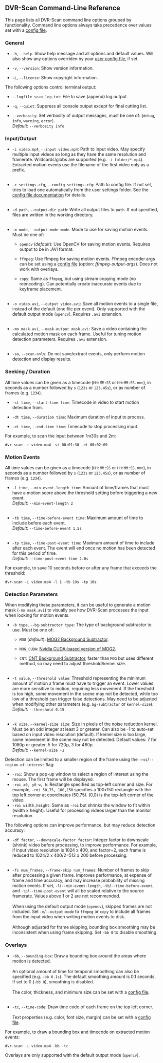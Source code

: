 
## DVR-Scan Command-Line Reference

This page lists all DVR-Scan command line options grouped by functionality. Command line options always take precedence over values set with a [config file](config_file.md).


### General

 * `-h`, `--help`: Show help message and all options and default values. Will also show any options overriden by your [user config file](config_file.md), if set.

 * `-v`, `--version`: Show version information.

 * `-L`, `--license`: Show copyright information.

The following options control terminal output:

 * `--logfile scan_log.txt`: File to save (append) log output.

 * `-q`, `--quiet`: Suppress all console output except for final cutting list.

 * `--verbosity`: Set verbosity of output messages, must be one of: (`debug`, `info`, `warning`, `error`).
<br/>*Default*: `--verbosity info`


### Input/Output

 * `-i video.mp4`, `--input video.mp4`: Path to input video. May specify multiple input videos so long as they have the same resolution and framerate. Wildcards/globs are supported (e.g. `-i folder/*.mp4`). Extracted motion events use the filename of the first video only as a prefix.
<br/><br/>

 * `-c settings.cfg`, `--config settings.cfg`: Path to config file. If not set, tries to load one automatically from the user settings folder. See the [config file documentation](config_file.md) for details.
 <br/><br/>

 * `-d path`, `--output-dir path`: Write all output files to `path`. If not specified, files are written in the working directory.
 <br/><br/>

 * `-m mode`, `--output-mode mode`: Mode to use for saving motion events. Must be one of:

    * `opencv` (*default*): Use OpenCV for saving motion events. Requires output to be in .AVI format.

    * `ffmpeg`: Use ffmpeg for saving motion events. Ffmpeg encoder args can be set using a [config file](config_file.md#inputoutput) (option: *ffmpeg-output-args*). Does not work with overlays.

    * `copy`: Same as `ffmpeg`, but using stream copying mode (no reencoding). Can potentially create inaccurate events due to keyframe placement.
    <br/><br/>

 * `-o video.avi`, `--output video.avi`: Save all motion events to a single file, instead of the default (one file per event). Only supported with the default output mode (`opencv`). Requires `.avi` extension.
<br/><br/>

 * `-mo mask.avi`, `--mask-output mask.avi`: Save a video containing the calculated motion mask on each frame. Useful for tuning motion detection parameters. Requires `.avi` extension.
<br/><br/>

 * `-so`, `--scan-only`: Do not save/extract events, only perform motion detection and display results.


### Seeking / Duration

All time values can be given as a timecode (`HH:MM:SS` or `HH:MM:SS.nnn`), in seconds as a number followed by `s` (`123s` or `123.45s`), or as number of frames (e.g. `1234`).

 * `-st time`, `--start-time time`: Timecode in video to start motion detection from.

 * `-dt time`, `--duration time`: Maximum duration of input to process.

 * `-et time`, `--end-time time`: Timecode to stop processing input.

For example, to scan the input between 1m30s and 2m:

    dvr-scan -i video.mp4 -st 00:01:30 -et 00:02:00


### Motion Events

All time values can be given as a timecode (`HH:MM:SS` or `HH:MM:SS.nnn`), in seconds as a number followed by `s` (`123s` or `123.45s`), or as number of frames (e.g. `1234`).

 * `-l time`, `--min-event-length time`: Amount of time/frames that must have a motion score above the threshold setting before triggering a new event.
<br/>*Default*: `--min-event-length 2`
<br/><br/>

 * `-tb time`, `--time-before-event time`: Maximum amount of time to include before each event.
<br/>*Default*: `--time-before-event 1.5s`
<br/><br/>

 * `-tp time`, `--time-post-event time`: Maximum amount of time to include after each event. The event will end once no motion has been detected for this period of time.
<br/>*Default*: `--time-post-event time 2.0s`

For example, to save 10 seconds before or after any frame that exceeds the threshold:

    dvr-scan -i video.mp4 -l 1 -tb 10s -tp 10s


### Detection Parameters

When modifying these parameters, it can be useful to generate a motion mask (`-mo mask.avi`) to visually see how DVR-Scan processes the input when looking for motion events.

 * `-b type`, `--bg-subtractor type`: The type of background subtractor to use. Must be one of:

    * `MOG` (*default*): [MOG2 Background Subtractor](https://docs.opencv.org/3.4/d7/d7b/classcv_1_1BackgroundSubtractorMOG2.html).

    * `MOG_CUDA`: [Nvidia CUDA-based version of MOG2](https://docs.opencv.org/3.4/df/d23/classcv_1_1cuda_1_1BackgroundSubtractorMOG2.html).

    * `CNT`: [CNT Background Subtractor](https://docs.opencv.org/3.4/de/dca/classcv_1_1bgsegm_1_1BackgroundSubtractorCNT.html), faster than `MOG` but uses different method, so may need to adjust threshold/kernel size.
    <br/><br/>

 * `-t value`, `--threshold value`: Threshold representing the minimum amount of motion a frame must have to trigger an event. Lower values are more sensitive to motion, requiring less movement. If the threshold is too high, some movement in the scene may not be detected, while too low of a threshold can trigger false detections. May need to be adjusted when modifying other parameters (e.g. `bg-subtractor` or `kernel-size`).
<br/>*Default*: `--threshold 0.15`
<br/><br/>

 * `-k size`, `--kernel-size size`: Size in pixels of the noise reduction kernel. Must be an odd integer at least 3 or greater. Can also be -1 to auto-set based on input video resolution (default). If kernel size is too large, some movement in the scene may not be detected. Default values: 7 for 1080p or greater, 5 for 720p, 3 for 480p.
<br/>*Default*: `--kernel-size -1`

Detection can be limited to a smaller region of the frame using the `-roi`/`--region-of-interest` flag:

 * `-roi`: Show a pop-up window to select a region of interest using the mouse. The first frame will be displayed.
 * `-roi x0, y0 w, h`: Rectangle specified as top-left corner and size. For example, `-roi 50,75, 100,150` specifies a 100x150 rectangle with the top left corner at coordinates (50,75). (0,0) is the top-left corner of the video.
 * `-roi width,height`: Same as `-roi` but shrinks the window to fit within (width x height). Useful for processing videos larger than the monitor resolution.

The following options can improve performance, but may reduce detection accuracy:

 * `-df factor`, `--downscale-factor factor`: Integer factor to downscale (shrink) video before processing, to improve performance. For example, if input video resolution is 1024 x 400, and factor=2, each frame is reduced to 1024/2 x 400/2=512 x 200 before processing.
<br/><br/>

 * `-fs num_frames`, `--frame-skip num_frames`: Number of frames to skip after processing a given frame. Improves performance, at expense of frame and time accuracy, and may increase probability of missing motion events. If set, `-l`/`--min-event-length`, `-tb`/`--time-before-event`, and `-tp`/`--time-post-event` will all be scaled relative to the source framerate. Values above 1 or 2 are not recommended.
<br/><br/>When using the default output mode (`opencv`), skipped frames are not included. Set `-m`/`--output-mode` to `ffmpeg` or `copy` to include all frames from the input video when writing motion events to disk.
<br/><br/>Although adjusted for frame skipping, bounding box smoothing may be inconsistent when using frame skipping. Set `-bb 0` to disable smoothing.

### Overlays

 * `-bb`, `--bounding-box`: Draw a bounding box around the areas where motion is detected.
<br/><br/>An optional amount of time for temporal smoothing can also be specified (e.g. `-bb 0.1s`). The default smoothing amount is 0.1 seconds. If set to 0 (`-bb 0`), smoothing is disabled.
<br/><br/>The color, thickness, and minimum size can be set with a [config file](config_file.md#bounding-box-overlay).
<br/><br/>

 * `-tc`, `--time-code`:  Draw time code of each frame on the top left corner.
<br/><br/>Text properties (e.g. color, font size, margin) can be set with a [config file](config_file.md#timecode-overlay).

For example, to draw a bounding box and timecode on extracted motion events:

    dvr-scan -i video.mp4 -bb -tc

Overlays are only supported with the default output mode (`opencv`).
